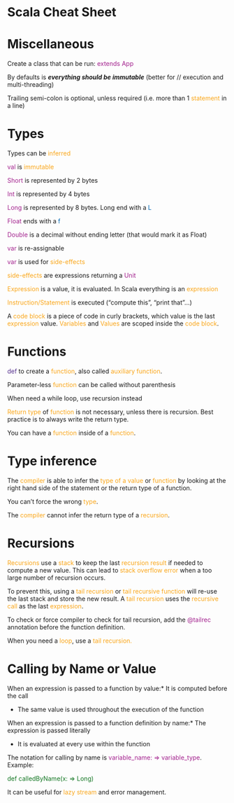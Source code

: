 <style>
.code {
  color:#127622;
}
</style>
# Scala Cheat Sheet

Miscellaneous
=============

Create a class that can be run: <span style="color:#a3238e;">extends App</span>

By defaults is ***everything should be immutable*** (better for // execution and multi-threading)

Trailing semi-colon is optional, unless required (i.e. more than 1 <span style="color:#faa61a;">statement</span> in a line)

Types
=====

Types can be <span style="color:#faa61a;">inferred</span>

<span style="color:#a3238e;">val</span> is <span style="color:#faa61a;">immutable</span>

<span style="color:#a3238e;">Short</span> is represented by 2 bytes

<span style="color:#a3238e;">Int</span> is represented by 4 bytes

<span style="color:#a3238e;">Long</span> is represented by 8 bytes. Long end with a <span style="color:#0066b3;">L</span>

<span style="color:#a3238e;">Float</span> ends with a <span style="color:#0066b3;">f</span>

<span style="color:#a3238e;">Double</span> is a decimal without ending letter (that would mark it as Float)

<span style="color:#a3238e;">var</span> is re-assignable

<span style="color:#a3238e;">var</span> is used for <span style="color:#faa61a;">side-effects</span>

<span style="color:#faa61a;">side-effects</span> are expressions returning a <span style="color:#a3238e;">Unit</span>

<span style="color:#faa61a;">Expression</span> is a value, it is evaluated. In Scala everything is an <span style="color:#faa61a;">expression</span>

<span style="color:#faa61a;">Instruction/Statement</span> is executed (“compute this”, “print that”…)

A <span style="color:#faa61a;">code block</span> is a piece of code in curly brackets, which value is the last <span style="color:#faa61a;">expression</span> value. <span style="color:#faa61a;">Variables</span> and <span style="color:#faa61a;">Values</span> are scoped inside the <span style="color:#faa61a;">code block</span>.

Functions
=========

<span style="color:#55308d;">def</span> to create a <span style="color:#faa61a;">function</span>, also called <span style="color:#faa61a;">auxiliary function</span>.

Parameter-less <span style="color:#faa61a;">function</span> can be called without parenthesis

When need a while loop, use recursion instead

<span style="color:#faa61a;">Return type</span> of <span style="color:#faa61a;">function</span> is not necessary, unless there is recursion. Best practice is to always write the return type.

You can have a <span style="color:#faa61a;">function</span> inside of a <span style="color:#faa61a;">function</span>.

Type inference
==============

The <span style="color:#faa61a;">compiler</span> is able to infer the <span style="color:#faa61a;">type of a value</span> or <span style="color:#faa61a;">function</span> by looking at the right hand side of the statement or the return type of a function.

You can’t force the wrong <span style="color:#faa61a;">type</span>.

The <span style="color:#faa61a;">compiler</span> cannot infer the return type of a <span style="color:#faa61a;">recursion</span>.

Recursions
==========

<span style="color:#faa61a;">Recursions</span> use a <span style="color:#faa61a;">stack</span> to keep the last <span style="color:#faa61a;">recursion result</span> if needed to compute a new value. This can lead to <span style="color:#faa61a;">stack overflow error</span> when a too large number of recursion occurs.

To prevent this, using a <span style="color:#faa61a;">tail recursion</span> or <span style="color:#faa61a;">tail recursive function</span> will re-use the last stack and store the new result. A <span style="color:#faa61a;">tail recursion</span> uses the <span style="color:#faa61a;">recursive call</span> as the last <span style="color:#faa61a;">expression</span>.

To check or force compiler to check for tail recursion, add the <span style="color:#a3238e;">@tailrec</span> annotation before the function definition.

When you need a <span style="color:#faa61a;">loop</span>, use a <span style="color:#faa61a;">tail recursion.</span>

Calling by Name or Value
========================

When an expression is passed to a function by value:\* It is computed before the call

-   The same value is used throughout the execution of the function

When an expression is passed to a function definition by name:\* The expression is passed literally

-   It is evaluated at every use within the function

The notation for calling by name is <span style="color:#a3238e;">variable\_name: =&gt; variable\_type</span>. Example:

<div class="code">
def calledByName(x: =&gt; Long)
</div>

It can be useful for <span style="color:#faa61a;">lazy stream</span> and error management.
